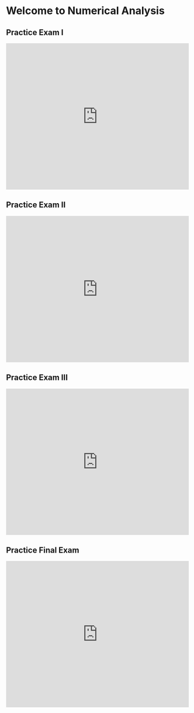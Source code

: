 # Welcome to Numerical Analysis

## Practice Exam I 

<iframe src="https://ucmerced.app.box.com/embed/s/ppfq50kks9k5alrbqm3j0u511z17kxyz?sortColumn=date&view=list" width="500" height="400" frameborder="0" allowfullscreen webkitallowfullscreen msallowfullscreen></iframe> 

## Practice Exam II

<iframe src="https://ucmerced.app.box.com/embed/s/nrjxttkvbx88lsw93zzob310cbwgczc5?sortColumn=date&view=list" width="500" height="400" frameborder="0" allowfullscreen webkitallowfullscreen msallowfullscreen></iframe>

## Practice Exam III

<iframe src="https://ucmerced.app.box.com/embed/s/lk7n1m68vi5b9lgkcmhsfp7732ayikrm?sortColumn=date&view=list" width="500" height="400" frameborder="0" allowfullscreen webkitallowfullscreen msallowfullscreen></iframe>


## Practice Final Exam

<iframe src="https://ucmerced.app.box.com/embed/s/00ac8ie0qqn5zquje8e0hl4rkp6kp51a?sortColumn=date&view=list" width="500" height="400" frameborder="0" allowfullscreen webkitallowfullscreen msallowfullscreen></iframe> 
